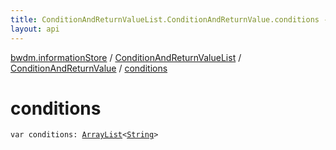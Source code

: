 ```yaml
---
title: ConditionAndReturnValueList.ConditionAndReturnValue.conditions - 
layout: api
---
```


<div class='api-docs-breadcrumbs'><a href="../../index.html">bwdm.informationStore</a> / <a href="../index.html">ConditionAndReturnValueList</a> / <a href="index.html">ConditionAndReturnValue</a> / <a href="./conditions.html">conditions</a></div>

# conditions

<div class="signature"><code><span class="keyword">var </span><span class="identifier">conditions</span><span class="symbol">: </span><a href="http://docs.oracle.com/javase/6/docs/api/java/util/ArrayList.html"><span class="identifier">ArrayList</span></a><span class="symbol">&lt;</span><a href="https://kotlinlang.org/api/latest/jvm/stdlib/kotlin/-string/index.html"><span class="identifier">String</span></a><span class="symbol">&gt;</span></code></div>
